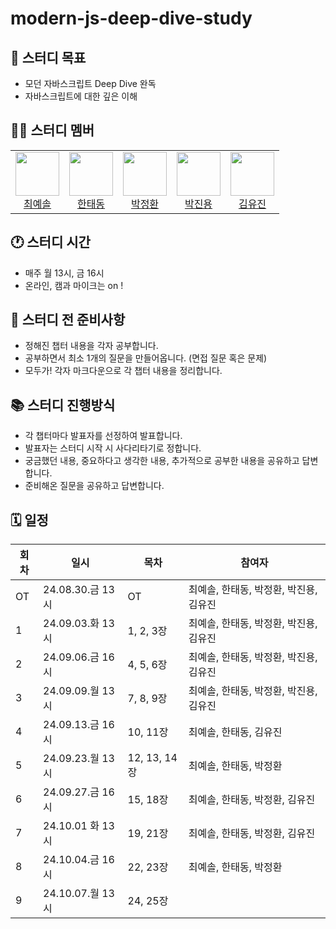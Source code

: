 # modern-js-deep-dive-study

## 🎯 스터디 목표

- 모던 자바스크립트 Deep Dive 완독
- 자바스크립트에 대한 깊은 이해

## 👋🏻 스터디 멤버

<table>
  <tr>
    <td align="center">
      <img src="https://avatars.githubusercontent.com/yesolz" width="70" height="70" /><br />
      <a href="https://github.com/yesolz">최예솔</a>
    </td>
    <td align="center">
      <img src="https://avatars.githubusercontent.com/HANTAEDONG" width="70" height="70" /><br />
      <a href="https://github.com/HANTAEDONG">한태동</a>
    </td>
    <td align="center">
      <img src="https://avatars.githubusercontent.com/JNL-2002" width="70" height="70" /><br />
      <a href="https://github.com/JNL-2002">박정환</a>
    </td>
    <td align="center">
      <img src="https://avatars.githubusercontent.com/OfficialJOLO" width="70" height="70" /><br />
      <a href="https://github.com/OfficialJOLO">박진용</a>
    </td>
    <td align="center">
      <img src="https://avatars.githubusercontent.com/Youjin-K" width="70" height="70" /><br />
      <a href="https://github.com/Youjin-K">김유진</a>
    </td>
  </tr>
</table>

## 🕐 스터디 시간

- 매주 월 13시, 금 16시
- 온라인, 캠과 마이크는 on !

## 🛒 스터디 전 준비사항

- 정해진 챕터 내용을 각자 공부합니다.
- 공부하면서 최소 1개의 질문을 만들어옵니다. (면접 질문 혹은 문제)
- 모두가! 각자 마크다운으로 각 챕터 내용을 정리합니다.

## 📚 스터디 진행방식

- 각 챕터마다 발표자를 선정하여 발표합니다.
- 발표자는 스터디 시작 시 사다리타기로 정합니다.
- 궁금했던 내용, 중요하다고 생각한 내용, 추가적으로 공부한 내용을 공유하고 답변합니다.
- 준비해온 질문을 공유하고 답변합니다.

## 🗓️ 일정

| 회차 | 일시          | 목차      | 참여자                                 |
| ---- | ------------- | --------- | -------------------------------------- |
| OT   | 24.08.30.금 13시 | OT        | 최예솔, 한태동, 박정환, 박진용, 김유진 |
| 1    | 24.09.03.화 13시 | 1, 2, 3장 | 최예솔, 한태동, 박정환, 박진용, 김유진 |
| 2    | 24.09.06.금 16시 | 4, 5, 6장 | 최예솔, 한태동, 박정환, 박진용, 김유진 |
| 3    | 24.09.09.월 13시 | 7, 8, 9장 | 최예솔, 한태동, 박정환, 박진용, 김유진  |
| 4    | 24.09.13.금 16시 | 10, 11장 |  최예솔, 한태동, 김유진|
| 5    | 24.09.23.월 13시 | 12, 13, 14장 | 최예솔, 한태동, 박정환  |
| 6    | 24.09.27.금 16시 | 15, 18장 | 최예솔, 한태동, 박정환, 김유진 |
| 7    | 24.10.01 화 13시 | 19, 21장 | 최예솔, 한태동, 박정환, 김유진 |
| 8    | 24.10.04.금 16시 | 22, 23장 |  최예솔, 한태동, 박정환|
| 9    | 24.10.07.월 13시 | 24, 25장 |  |


